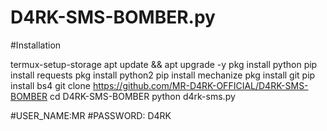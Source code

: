 # D4RK-SMS-BOMBER.py

#Installation

termux-setup-storage
apt update && apt upgrade -y
pkg install python
pip install requests
pkg install python2
pip install mechanize
pkg install git 
pip install bs4
git clone https://github.com/MR-D4RK-OFFICIAL/D4RK-SMS-BOMBER
cd D4RK-SMS-BOMBER
python d4rk-sms.py

#USER_NAME:MR 
#PASSWORD: D4RK
